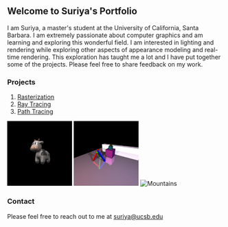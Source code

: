 ## Welcome to Suriya's Portfolio

I am Suriya, a master's student at the University of California, Santa Barbara. I am extremely passionate about computer graphics and am learning and exploring this wonderful field. I am interested in lighting and rendering while exploring other aspects of appearance modeling and real-time rendering. This exploration has taught me a lot and I have put together some of the projects. Please feel free to share feedback on my work.

### Projects

1. [Rasterization](pages/raster.md)
2. [Ray Tracing](pages/raytracer.md)
3. [Path Tracing](pages/pathtracer.md)

<div class="row">
    <img src="/images/rasterization/textured_cow.png" alt="Snow" style="width:30%">
    <img src="/images/raytracing/scene3_old.jpg" alt="Forest" style="width:30%">
    <img src="/images/pathtracing/ray_iterative.jpg" alt="Mountains" style="width:30%">
</div> 

### Contact

Please feel free to reach out to me at [suriya@ucsb.edu](mailto:suriya@ucsb.edu)
